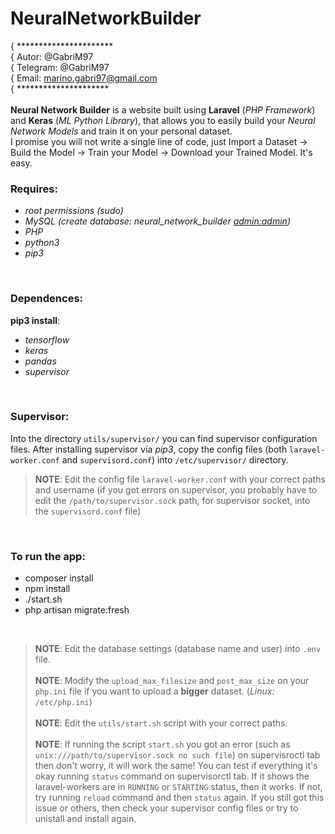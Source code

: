 # NeuralNetworkBuilder
 { ********************** <br/>
 { Autor: @GabriM97 <br/>
 { Telegram: @GabriM97 <br/>
 { Email: marino.gabri97@gmail.com <br/>
 { ********************* <br/>
 <br/>
 **Neural Network Builder** is a website built using **Laravel** (_PHP Framework_) and **Keras** (_ML Python Library_), that allows you to easily build your *Neural Network Models* and train it on your personal dataset.<br/>
I promise you will not write a single line of code, just Import a Dataset -> Build the Model -> Train your Model -> Download your Trained Model. It's easy.
<br/>
### Requires:
* _root permissions (sudo)_
* _MySQL (create database: neural_network_builder <admin:admin>)_
* _PHP_
* _python3_
* _pip3_

<br/>

### Dependences:
**pip3 install**:
* _tensorflow_
* _keras_
* _pandas_
* _supervisor_

<br/>

### Supervisor:
Into the directory `utils/supervisor/` you can find supervisor configuration files. After installing supervisor via *pip3*, copy the config files (both `laravel-worker.conf` and `supervisord.conf`) into `/etc/supervisor/` directory. <br/>
> **NOTE**: Edit the config file `laravel-worker.conf` with your correct paths and username (if you got errors on supervisor, you probably have to edit the `/path/to/supervisor.sock` path, for supervisor socket, into the `supervisord.conf` file)

<br/>

### To run the app:
* composer install
* npm install
* ./start.sh
* php artisan migrate:fresh

<br/>

> **NOTE**: Edit the database settings (database name and user) into `.env` file.<br/><br/>
> **NOTE**: Modify the `upload_max_filesize` and `post_max_size` on your `php.ini` file if you want to upload a **bigger** dataset. (_Linux:_ `/etc/php.ini`) <br/><br/>
> **NOTE**: Edit the `utils/start.sh` script with your correct paths. <br/><br/>
> **NOTE**: If running the script `start.sh` you got an error (such as `unix:///path/to/supervisor.sock no such file`) on supervisroctl tab then don't worry, it will work the same! You can test if everything it's okay running `status` command on supervisorctl tab. If it shows the laravel-workers are in `RUNNING` or `STARTING` status, then it works. If not, try running `reload` command and then `status` again. If you still got this issue or others, then check your supervisor config files or try to unistall and install again.
